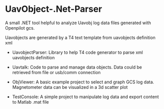 UavObject-.Net-Parser
=====================

A small .NET tool helpful to analyze Uavobj log data files generated with Openpilot gcs.

Uavobjects are generated by a T4 text template from uavobjects definition xml

- UavobjectParser: Library to help T4 code generator to parse xml uavobjects definition

- Uavtalk: Code to parse and manage data objects. Data could be retrieved from file or usb/comm connection

- ObjViewer: A basic example project to select and graph GCS log data. Magnetometer data can be visualized in a 3d scatter plot

- TestConsole: A simple project to manipulate log data and export content to Matlab .mat file

